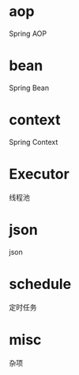 # aop
Spring AOP
# bean
Spring Bean
# context
Spring Context
# Executor
线程池
# json
json
# schedule
定时任务
# misc
杂项